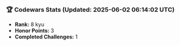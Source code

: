 ### 🏆 Codewars Stats (Updated: 2025-06-02 06:14:02 UTC)

- **Rank:** 8 kyu
- **Honor Points:** 3
- **Completed Challenges:** 1
